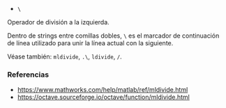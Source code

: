 * `\`

Operador de división a la izquierda.

Dentro de strings entre comillas dobles, `\` es el marcador de continuación de
línea utilizado para unir la línea actual con la siguiente.

Véase también: `mldivide`, `.\`, `ldivide`, `/`.

### Referencias

* https://www.mathworks.com/help/matlab/ref/mldivide.html
* https://octave.sourceforge.io/octave/function/mldivide.html

